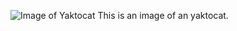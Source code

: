 ![Image of Yaktocat](https://octodex.github.com/images/yaktocat.png)
This is an image of an yaktocat. 
